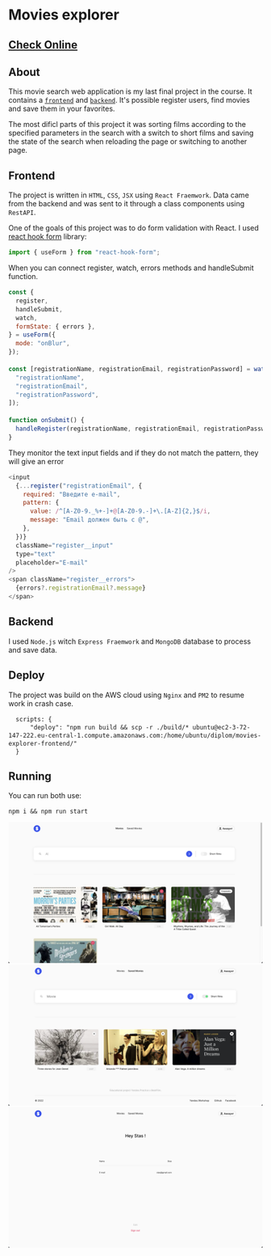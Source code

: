 # Movies explorer

## [Check Online](https://movie-h18k.onrender.com/)

## About

This movie search web application is my last final project in the course. It contains a <a href="https://github.com/ctacbarada/movies-explorer-frontend">`frontend`</a> and <a href="https://github.com/ctacbarada/movies-explorer-api">`backend`</a>. It's possible register users, find movies and save them in your favorites.

The most dificl parts of this project it was sorting films according to the specified parameters in the search with a switch to short films and saving the state of the search when reloading the page or switching to another page.

## Frontend

The project is written in `HTML`, `CSS`, `JSX` using `React Fraemwork`. Data came from the backend and was sent to it through a class components using `RestAPI`.

One of the goals of this project was to do form validation with React. I used <a href="https://react-hook-form.com/">react hook form</a> library:

```JavaScript
import { useForm } from "react-hook-form";
```

When you can connect register, watch, errors methods and handleSubmit function.

```JavaScript
const {
  register,
  handleSubmit,
  watch,
  formState: { errors },
} = useForm({
  mode: "onBlur",
});

const [registrationName, registrationEmail, registrationPassword] = watch([
  "registrationName",
  "registrationEmail",
  "registrationPassword",
]);

function onSubmit() {
  handleRegister(registrationName, registrationEmail, registrationPassword);
}
```

They monitor the text input fields and if they do not match the pattern, they will give an error

```JavaScript
<input
  {...register("registrationEmail", {
    required: "Введите e-mail",
    pattern: {
      value: /^[A-Z0-9._%+-]+@[A-Z0-9.-]+\.[A-Z]{2,}$/i,
      message: "Email должен быть с @",
    },
  })}
  className="register__input"
  type="text"
  placeholder="E-mail"
/>
<span className="register__errors">
  {errors?.registrationEmail?.message}
</span>
```

## Backend

I used `Node.js` witch `Express Fraemwork` and `MongoDB` database to process and save data.

## Deploy

The project was build on the AWS cloud using `Nginx` and `PM2` to resume work in crash case.

```JS
  scripts: {
      "deploy": "npm run build && scp -r ./build/* ubuntu@ec2-3-72-147-222.eu-central-1.compute.amazonaws.com:/home/ubuntu/diplom/movies-explorer-frontend/"
  }
```

## Running

You can run both use:
```
npm i && npm run start
```

![Preview](https://github.com/ctacbarada/movies-explorer-frontend/blob/main/src/images/Screenshot%202022-09-09%20at%2022.51.59.png?raw=true)
![Preview](https://github.com/ctacbarada/movies-explorer-frontend/blob/main/src/images/Screenshot%202022-09-09%20at%2022.52.30.png?raw=true)
![Preview](https://github.com/ctacbarada/movies-explorer-frontend/blob/main/src/images/Screenshot%202022-09-09%20at%2022.52.38.png?raw=true)
